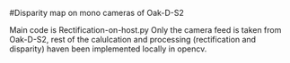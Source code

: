 #Disparity map on mono cameras of Oak-D-S2

Main code is Rectification-on-host.py
Only the camera feed is taken from Oak-D-S2, rest of the calulcation and processing (rectification and disparity) haven been implemented locally in opencv. 
